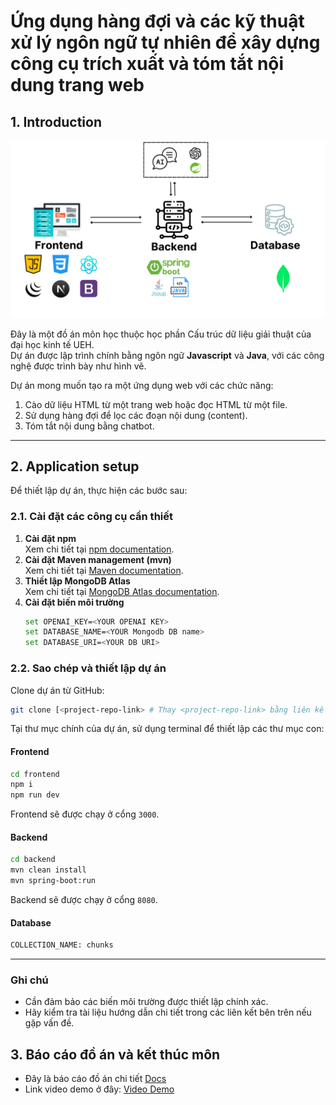 # Ứng dụng hàng đợi và các kỹ thuật xử lý ngôn ngữ tự nhiên để xây dựng công cụ trích xuất và tóm tắt nội dung trang web

## 1. Introduction
![Project Overview](images/architecture.png) <!-- Thay `link-to-image` bằng liên kết ảnh của bạn -->

Đây là một đồ án môn học thuộc học phần Cấu trúc dữ liệu giải thuật của đại học kinh tế UEH.  
Dự án được lập trình chính bằng ngôn ngữ **Javascript** và **Java**, với các công nghệ được trình bày như hình vẽ.  

Dự án mong muốn tạo ra một ứng dụng web với các chức năng:  
1. Cào dữ liệu HTML từ một trang web hoặc đọc HTML từ một file.  
2. Sử dụng hàng đợi để lọc các đoạn nội dung (content).  
3. Tóm tắt nội dung bằng chatbot.  

---

## 2. Application setup

Để thiết lập dự án, thực hiện các bước sau:

### 2.1. Cài đặt các công cụ cần thiết
1. **Cài đặt npm**  
   Xem chi tiết tại [npm documentation](https://docs.npmjs.com/).
2. **Cài đặt Maven management (mvn)**  
   Xem chi tiết tại [Maven documentation](https://maven.apache.org/).
3. **Thiết lập MongoDB Atlas**  
   Xem chi tiết tại [MongoDB Atlas documentation](https://www.mongodb.com/atlas).
4. **Cài đặt biến môi trường**
   ```bash
   set OPENAI_KEY=<YOUR OPENAI KEY>
   set DATABASE_NAME=<YOUR Mongodb DB name>
   set DATABASE_URI=<YOUR DB URI>
   ```

### 2.2. Sao chép và thiết lập dự án
Clone dự án từ GitHub:
```bash
git clone [<project-repo-link> # Thay <project-repo-link> bằng liên kết dự án của bạn](https://github.com/dinhtanloc/Scrawler-Web-data-using-DSA-Algorithm.git)
```

Tại thư mục chính của dự án, sử dụng terminal để thiết lập các thư mục con:

#### Frontend
```bash
cd frontend
npm i
npm run dev
```
Frontend sẽ được chạy ở cổng `3000`.

#### Backend
```bash
cd backend
mvn clean install
mvn spring-boot:run
```
Backend sẽ được chạy ở cổng `8080`.


#### Database
```bash
COLLECTION_NAME: chunks
```

---

### Ghi chú
- Cần đảm bảo các biến môi trường được thiết lập chính xác.  
- Hãy kiểm tra tài liệu hướng dẫn chi tiết trong các liên kết bên trên nếu gặp vấn đề.

## 3. Báo cáo đồ án và kết thúc môn
- Đây là báo cáo đồ án chi tiết  [Docs](Link)
- Link video demo ở đây: [Video Demo](https://drive.google.com/file/d/1Vd2LzUqRjacyMe_mfIbyYexcm882idSw/view?usp=sharing)
